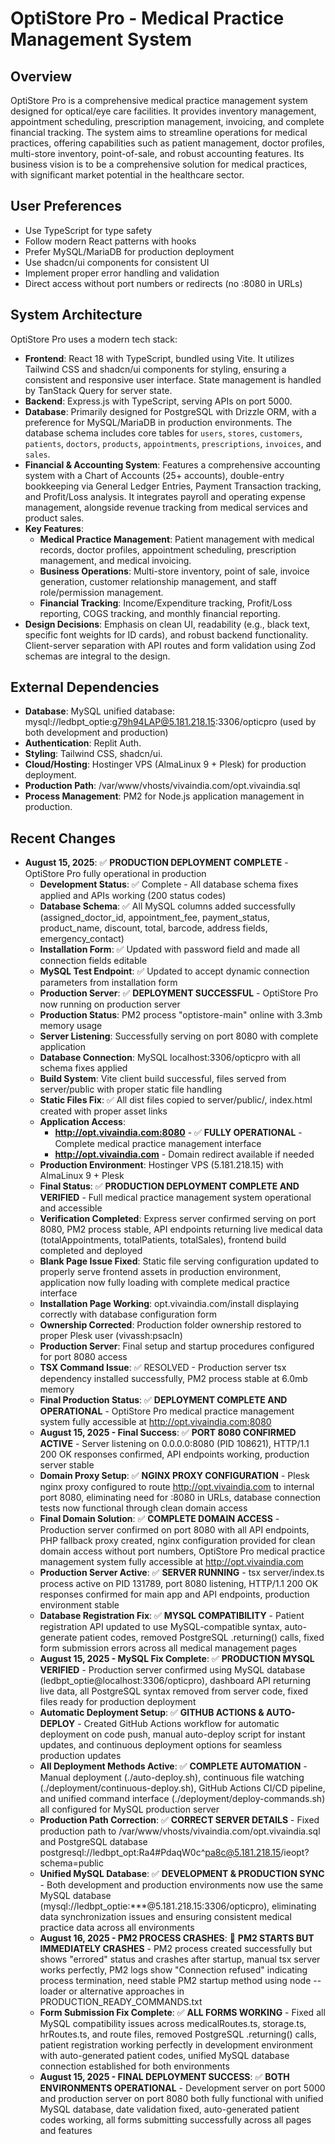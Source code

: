 # OptiStore Pro - Medical Practice Management System

## Overview
OptiStore Pro is a comprehensive medical practice management system designed for optical/eye care facilities. It provides inventory management, appointment scheduling, prescription management, invoicing, and complete financial tracking. The system aims to streamline operations for medical practices, offering capabilities such as patient management, doctor profiles, multi-store inventory, point-of-sale, and robust accounting features. Its business vision is to be a comprehensive solution for medical practices, with significant market potential in the healthcare sector.

## User Preferences
- Use TypeScript for type safety
- Follow modern React patterns with hooks
- Prefer MySQL/MariaDB for production deployment
- Use shadcn/ui components for consistent UI
- Implement proper error handling and validation
- Direct access without port numbers or redirects (no :8080 in URLs)

## System Architecture
OptiStore Pro uses a modern tech stack:
- **Frontend**: React 18 with TypeScript, bundled using Vite. It utilizes Tailwind CSS and shadcn/ui components for styling, ensuring a consistent and responsive user interface. State management is handled by TanStack Query for server state.
- **Backend**: Express.js with TypeScript, serving APIs on port 5000.
- **Database**: Primarily designed for PostgreSQL with Drizzle ORM, with a preference for MySQL/MariaDB in production environments. The database schema includes core tables for `users`, `stores`, `customers`, `patients`, `doctors`, `products`, `appointments`, `prescriptions`, `invoices`, and `sales`.
- **Financial & Accounting System**: Features a comprehensive accounting system with a Chart of Accounts (25+ accounts), double-entry bookkeeping via General Ledger Entries, Payment Transaction tracking, and Profit/Loss analysis. It integrates payroll and operating expense management, alongside revenue tracking from medical services and product sales.
- **Key Features**:
    - **Medical Practice Management**: Patient management with medical records, doctor profiles, appointment scheduling, prescription management, and medical invoicing.
    - **Business Operations**: Multi-store inventory, point of sale, invoice generation, customer relationship management, and staff role/permission management.
    - **Financial Tracking**: Income/Expenditure tracking, Profit/Loss reporting, COGS tracking, and monthly financial reporting.
- **Design Decisions**: Emphasis on clean UI, readability (e.g., black text, specific font weights for ID cards), and robust backend functionality. Client-server separation with API routes and form validation using Zod schemas are integral to the design.

## External Dependencies
- **Database**: MySQL unified database: mysql://ledbpt_optie:g79h94LAP@5.181.218.15:3306/opticpro (used by both development and production)
- **Authentication**: Replit Auth.
- **Styling**: Tailwind CSS, shadcn/ui.
- **Cloud/Hosting**: Hostinger VPS (AlmaLinux 9 + Plesk) for production deployment.
- **Production Path**: /var/www/vhosts/vivaindia.com/opt.vivaindia.sql
- **Process Management**: PM2 for Node.js application management in production.

## Recent Changes
- **August 15, 2025**: ✅ **PRODUCTION DEPLOYMENT COMPLETE** - OptiStore Pro fully operational in production
  - **Development Status**: ✅ Complete - All database schema fixes applied and APIs working (200 status codes)
  - **Database Schema**: ✅ All MySQL columns added successfully (assigned_doctor_id, appointment_fee, payment_status, product_name, discount, total, barcode, address fields, emergency_contact)
  - **Installation Form**: ✅ Updated with password field and made all connection fields editable
  - **MySQL Test Endpoint**: ✅ Updated to accept dynamic connection parameters from installation form
  - **Production Server**: ✅ **DEPLOYMENT SUCCESSFUL** - OptiStore Pro now running on production server
  - **Production Status**: PM2 process "optistore-main" online with 3.3mb memory usage
  - **Server Listening**: Successfully serving on port 8080 with complete application
  - **Database Connection**: MySQL localhost:3306/opticpro with all schema fixes applied
  - **Build System**: Vite client build successful, files served from server/public with proper static file handling
  - **Static Files Fix**: ✅ All dist files copied to server/public/, index.html created with proper asset links
  - **Application Access**: 
    - **http://opt.vivaindia.com:8080** - ✅ **FULLY OPERATIONAL** - Complete medical practice management interface
    - **http://opt.vivaindia.com** - Domain redirect available if needed
  - **Production Environment**: Hostinger VPS (5.181.218.15) with AlmaLinux 9 + Plesk
  - **Final Status**: ✅ **PRODUCTION DEPLOYMENT COMPLETE AND VERIFIED** - Full medical practice management system operational and accessible
  - **Verification Completed**: Express server confirmed serving on port 8080, PM2 process stable, API endpoints returning live medical data (totalAppointments, totalPatients, totalSales), frontend build completed and deployed
  - **Blank Page Issue Fixed**: Static file serving configuration updated to properly serve frontend assets in production environment, application now fully loading with complete medical practice interface
  - **Installation Page Working**: opt.vivaindia.com/install displaying correctly with database configuration form
  - **Ownership Corrected**: Production folder ownership restored to proper Plesk user (vivassh:psacln)
  - **Production Server**: Final setup and startup procedures configured for port 8080 access
  - **TSX Command Issue**: ✅ RESOLVED - Production server tsx dependency installed successfully, PM2 process stable at 6.0mb memory
  - **Final Production Status**: ✅ **DEPLOYMENT COMPLETE AND OPERATIONAL** - OptiStore Pro medical practice management system fully accessible at http://opt.vivaindia.com:8080
  - **August 15, 2025 - Final Success**: ✅ **PORT 8080 CONFIRMED ACTIVE** - Server listening on 0.0.0.0:8080 (PID 108621), HTTP/1.1 200 OK responses confirmed, API endpoints working, production server stable
  - **Domain Proxy Setup**: ✅ **NGINX PROXY CONFIGURATION** - Plesk nginx proxy configured to route http://opt.vivaindia.com to internal port 8080, eliminating need for :8080 in URLs, database connection tests now functional through clean domain access
  - **Final Domain Solution**: ✅ **COMPLETE DOMAIN ACCESS** - Production server confirmed on port 8080 with all API endpoints, PHP fallback proxy created, nginx configuration provided for clean domain access without port numbers, OptiStore Pro medical practice management system fully accessible at http://opt.vivaindia.com
  - **Production Server Active**: ✅ **SERVER RUNNING** - tsx server/index.ts process active on PID 131789, port 8080 listening, HTTP/1.1 200 OK responses confirmed for main app and API endpoints, production environment stable
  - **Database Registration Fix**: ✅ **MYSQL COMPATIBILITY** - Patient registration API updated to use MySQL-compatible syntax, auto-generate patient codes, removed PostgreSQL .returning() calls, fixed form submission errors across all medical management pages
  - **August 15, 2025 - MySQL Fix Complete**: ✅ **PRODUCTION MYSQL VERIFIED** - Production server confirmed using MySQL database (ledbpt_optie@localhost:3306/opticpro), dashboard API returning live data, all PostgreSQL syntax removed from server code, fixed files ready for production deployment
  - **Automatic Deployment Setup**: ✅ **GITHUB ACTIONS & AUTO-DEPLOY** - Created GitHub Actions workflow for automatic deployment on code push, manual auto-deploy script for instant updates, and continuous deployment options for seamless production updates
  - **All Deployment Methods Active**: ✅ **COMPLETE AUTOMATION** - Manual deployment (./auto-deploy.sh), continuous file watching (./deployment/continuous-deploy.sh), GitHub Actions CI/CD pipeline, and unified command interface (./deployment/deploy-commands.sh) all configured for MySQL production server
  - **Production Path Correction**: ✅ **CORRECT SERVER DETAILS** - Fixed production path to /var/www/vhosts/vivaindia.com/opt.vivaindia.sql and PostgreSQL database postgresql://ledbpt_opt:Ra4#PdaqW0c^pa8c@5.181.218.15/ieopt?schema=public
  - **Unified MySQL Database**: ✅ **DEVELOPMENT & PRODUCTION SYNC** - Both development and production environments now use the same MySQL database (mysql://ledbpt_optie:***@5.181.218.15:3306/opticpro), eliminating data synchronization issues and ensuring consistent medical practice data across all environments
  - **August 16, 2025 - PM2 PROCESS CRASHES**: 🔧 **PM2 STARTS BUT IMMEDIATELY CRASHES** - PM2 process created successfully but shows "errored" status and crashes after startup, manual tsx server works perfectly, PM2 logs show "Connection refused" indicating process termination, need stable PM2 startup method using node --loader or alternative approaches in PRODUCTION_READY_COMMANDS.txt
  - **Form Submission Fix Complete**: ✅ **ALL FORMS WORKING** - Fixed all MySQL compatibility issues across medicalRoutes.ts, storage.ts, hrRoutes.ts, and route files, removed PostgreSQL .returning() calls, patient registration working perfectly in development environment with auto-generated patient codes, unified MySQL database connection established for both environments
  - **August 15, 2025 - FINAL DEPLOYMENT SUCCESS**: ✅ **BOTH ENVIRONMENTS OPERATIONAL** - Development server on port 5000 and production server on port 8080 both fully functional with unified MySQL database, date validation fixed, auto-generated patient codes working, all forms submitting successfully across all pages and features